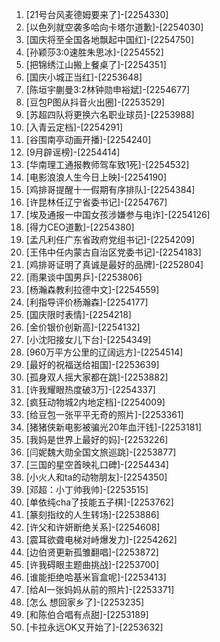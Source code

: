 
1. [21号台风麦德姆要来了]-[2254330]
1. [以色列就空袭多哈向卡塔尔道歉]-[2254030]
1. [国庆将至全国各地飘起中国红]-[2254750]
1. [孙颖莎3:0速胜朱思冰]-[2254552]
1. [把锦绣江山搬上餐桌了]-[2254351]
1. [国庆小城正当红]-[2253648]
1. [陈垣宇蒯曼3:2林钟勋申裕斌]-[2254677]
1. [豆包P图从抖音火出圈]-[2253529]
1. [苏超四队将更换六名职业球员]-[2253988]
1. [入青云定档]-[2254291]
1. [谷围南亭动画开播]-[2254240]
1. [9月辟谣榜]-[2254414]
1. [华南理工通报教师驾车致1死]-[2254532]
1. [电影浪浪人生今日上映]-[2254190]
1. [鸡排哥提醒十一假期有序排队]-[2254384]
1. [许昆林任辽宁省委书记]-[2254767]
1. [埃及通报一中国女孩涉嫌参与电诈]-[2254126]
1. [得力CEO道歉]-[2254380]
1. [孟凡利任广东省政府党组书记]-[2254209]
1. [王伟中任内蒙古自治区党委书记]-[2254183]
1. [鸡排哥证明了真诚是最好的品牌]-[2252804]
1. [雨果谈中国男乒]-[2253806]
1. [杨瀚森教利拉德中文]-[2254559]
1. [利指导评价杨瀚森]-[2254177]
1. [国庆限时表情]-[2254218]
1. [金价银价创新高]-[2254132]
1. [小沈阳接女儿下台]-[2254349]
1. [960万平方公里的辽阔远方]-[2254514]
1. [最好的祝福送给祖国]-[2253639]
1. [孤身双人摇大家都在跳]-[2253882]
1. [许我耀眼热度破3万]-[2254337]
1. [疯狂动物城2内地定档]-[2254009]
1. [给豆包一张平平无奇的照片]-[2253361]
1. [猪猪侠新电影被骗光20年血汗钱]-[2253181]
1. [我妈是世界上最好的妈]-[2253226]
1. [闫妮魏大勋全国文旅巡跳]-[2253877]
1. [三国的星空首映礼口碑]-[2254434]
1. [小火人和ta的动物朋友]-[2254350]
1. [邓超：小丁帅我帅]-[2253515]
1. [单依纯cha了技能五子棋]-[2253762]
1. [篆刻指纹的人生转场]-[2253886]
1. [许父和许妍断绝关系]-[2254608]
1. [震耳欲聋电梯对峙爆发力]-[2254262]
1. [边伯贤更新孤雏翻唱]-[2253872]
1. [许我碍眼主题曲挑战]-[2253700]
1. [谁能拒绝哈基米盲盒呢]-[2253413]
1. [给AI一张妈妈从前的照片]-[2253371]
1. [怎么 想回家乡了]-[2253235]
1. [和陈伯合唱有点甜]-[2253189]
1. [卡拉永远OK又开始了]-[2253632]